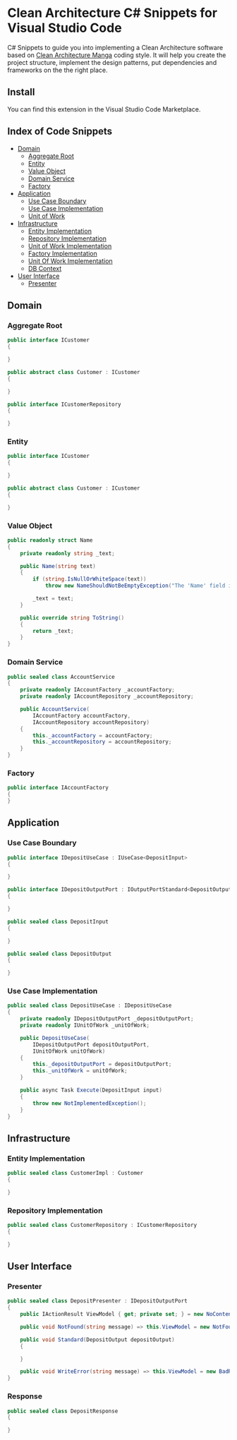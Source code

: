 # Clean Architecture C# Snippets for Visual Studio Code

C# Snippets to guide you into implementing a Clean Architecture software based on [Clean Architecture Manga](https://github.com/ivanpaulovich/clean-architecture-manga) coding style. It will help you create the project structure, implement the design patterns, put dependencies and frameworks on the the right place.

## Install

You can find this extension in the Visual Studio Code Marketplace.

## Index of Code Snippets
  
* [Domain](#domain)
  * [Aggregate Root](#aggregate-root)
  * [Entity](#entity)
  * [Value Object](#value-object)
  * [Domain Service](#domain-service)
  * [Factory](#factory)
* [Application](#application)
  * [Use Case Boundary](#use-case-boundary)
  * [Use Case Implementation](#use-case-implementation)
  * [Unit of Work](#unit-of-work)
* [Infrastructure](#infrastructure)
  * [Entity Implementation](#entity-implementation)
  * [Repository Implementation](#repository-implementation)
  * [Unit of Work Implementation](#unit-of-work-implementation)
  * [Factory Implementation](#factory-implementation)
  * [Unit Of Work Implementation](#entity-context)
  * [DB Context](#db-context)
* [User Interface](#user-interface)
  * [Presenter](#presenter)

## Domain

### Aggregate Root

```cs
public interface ICustomer
{

}

public abstract class Customer : ICustomer
{

}

public interface ICustomerRepository
{

}
```

### Entity

```cs
public interface ICustomer
{

}

public abstract class Customer : ICustomer
{

}
```

### Value Object

```cs
public readonly struct Name
{
    private readonly string _text;

    public Name(string text)
    {
        if (string.IsNullOrWhiteSpace(text))
            throw new NameShouldNotBeEmptyException("The 'Name' field is required");

        _text = text;
    }

    public override string ToString()
    {
        return _text;
    }
}
```

### Domain Service

```cs
public sealed class AccountService
{
    private readonly IAccountFactory _accountFactory;
    private readonly IAccountRepository _accountRepository;

    public AccountService(
        IAccountFactory accountFactory,
        IAccountRepository accountRepository)
    {
        this._accountFactory = accountFactory;
        this._accountRepository = accountRepository;
    }
}
```

### Factory

```cs
public interface IAccountFactory
{
}
```

## Application

### Use Case Boundary

```cs
public interface IDepositUseCase : IUseCase<DepositInput>
{

}

public interface IDepositOutputPort : IOutputPortStandard<DepositOutput>, IOutputPortNotFound, IOutputPortError
{

}

public sealed class DepositInput
{

}

public sealed class DepositOutput
{

}
```

### Use Case Implementation

```cs
public sealed class DepositUseCase : IDepositUseCase
{
    private readonly IDepositOutputPort _depositOutputPort;
    private readonly IUnitOfWork _unitOfWork;

    public DepositUseCase(
        IDepositOutputPort depositOutputPort,
        IUnitOfWork unitOfWork)
    {
        this._depositOutputPort = depositOutputPort;
        this._unitOfWork = unitOfWork;
    }

    public async Task Execute(DepositInput input)
    {
        throw new NotImplementedException();
    }
}
```

## Infrastructure

### Entity Implementation

```cs
public sealed class CustomerImpl : Customer
{

}
```

### Repository Implementation

```cs
public sealed class CustomerRepository : ICustomerRepository
{

}
```

## User Interface

### Presenter

```cs
public sealed class DepositPresenter : IDepositOutputPort
{
    public IActionResult ViewModel { get; private set; } = new NoContentResult();

    public void NotFound(string message) => this.ViewModel = new NotFoundObjectResult(message);

    public void Standard(DepositOutput depositOutput)
    {

    }

    public void WriteError(string message) => this.ViewModel = new BadRequestObjectResult(message);
}
```

### Response

```cs
public sealed class DepositResponse
{

}
```
